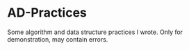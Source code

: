 AD-Practices
============

Some algorithm and data structure practices I wrote.
Only for demonstration, may contain errors.
